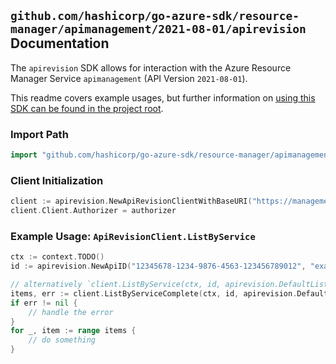
## `github.com/hashicorp/go-azure-sdk/resource-manager/apimanagement/2021-08-01/apirevision` Documentation

The `apirevision` SDK allows for interaction with the Azure Resource Manager Service `apimanagement` (API Version `2021-08-01`).

This readme covers example usages, but further information on [using this SDK can be found in the project root](https://github.com/hashicorp/go-azure-sdk/tree/main/docs).

### Import Path

```go
import "github.com/hashicorp/go-azure-sdk/resource-manager/apimanagement/2021-08-01/apirevision"
```


### Client Initialization

```go
client := apirevision.NewApiRevisionClientWithBaseURI("https://management.azure.com")
client.Client.Authorizer = authorizer
```


### Example Usage: `ApiRevisionClient.ListByService`

```go
ctx := context.TODO()
id := apirevision.NewApiID("12345678-1234-9876-4563-123456789012", "example-resource-group", "serviceValue", "apiIdValue")

// alternatively `client.ListByService(ctx, id, apirevision.DefaultListByServiceOperationOptions())` can be used to do batched pagination
items, err := client.ListByServiceComplete(ctx, id, apirevision.DefaultListByServiceOperationOptions())
if err != nil {
	// handle the error
}
for _, item := range items {
	// do something
}
```
